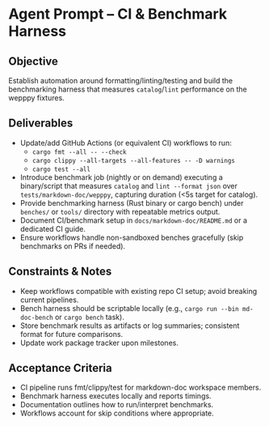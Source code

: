 # Agent Prompt – CI & Benchmark Harness

## Objective
Establish automation around formatting/linting/testing and build the benchmarking harness that measures `catalog`/`lint` performance on the wepppy fixtures.

## Deliverables
- Update/add GitHub Actions (or equivalent CI) workflows to run:
  - `cargo fmt --all -- --check`
  - `cargo clippy --all-targets --all-features -- -D warnings`
  - `cargo test --all`
- Introduce benchmark job (nightly or on demand) executing a binary/script that measures `catalog` and `lint --format json` over `tests/markdown-doc/wepppy`, capturing duration (<5s target for catalog).
- Provide benchmarking harness (Rust binary or cargo bench) under `benches/` or `tools/` directory with repeatable metrics output.
- Document CI/benchmark setup in `docs/markdown-doc/README.md` or a dedicated CI guide.
- Ensure workflows handle non-sandboxed benches gracefully (skip benchmarks on PRs if needed).

## Constraints & Notes
- Keep workflows compatible with existing repo CI setup; avoid breaking current pipelines.
- Bench harness should be scriptable locally (e.g., `cargo run --bin md-doc-bench` or `cargo bench` task).
- Store benchmark results as artifacts or log summaries; consistent format for future comparisons.
- Update work package tracker upon milestones.

## Acceptance Criteria
- CI pipeline runs fmt/clippy/test for markdown-doc workspace members.
- Benchmark harness executes locally and reports timings.
- Documentation outlines how to run/interpret benchmarks.
- Workflows account for skip conditions where appropriate.
